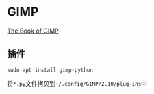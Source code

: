 # GIMP

[The Book of GIMP](book.md)


## 插件

```
sudo apt install gimp-python
```

将`*.py`文件拷贝到`~/.config/GIMP/2.10/plug-ins`中
